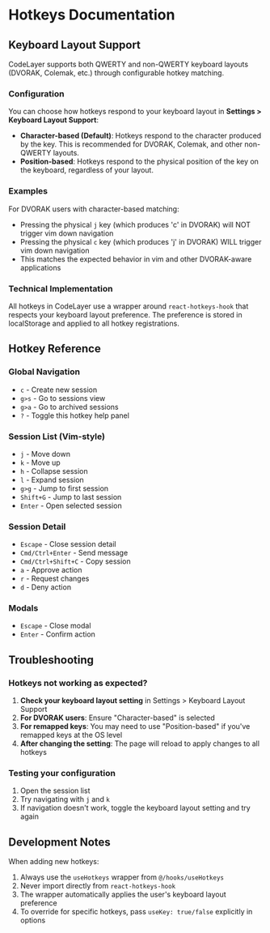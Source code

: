 # Hotkeys Documentation

## Keyboard Layout Support

CodeLayer supports both QWERTY and non-QWERTY keyboard layouts (DVORAK, Colemak, etc.) through configurable hotkey matching.

### Configuration

You can choose how hotkeys respond to your keyboard layout in **Settings > Keyboard Layout Support**:

- **Character-based (Default)**: Hotkeys respond to the character produced by the key. This is recommended for DVORAK, Colemak, and other non-QWERTY layouts.
- **Position-based**: Hotkeys respond to the physical position of the key on the keyboard, regardless of your layout.

### Examples

For DVORAK users with character-based matching:

- Pressing the physical `j` key (which produces 'c' in DVORAK) will NOT trigger vim down navigation
- Pressing the physical `c` key (which produces 'j' in DVORAK) WILL trigger vim down navigation
- This matches the expected behavior in vim and other DVORAK-aware applications

### Technical Implementation

All hotkeys in CodeLayer use a wrapper around `react-hotkeys-hook` that respects your keyboard layout preference. The preference is stored in localStorage and applied to all hotkey registrations.

## Hotkey Reference

### Global Navigation

- `c` - Create new session
- `g>s` - Go to sessions view
- `g>a` - Go to archived sessions
- `?` - Toggle this hotkey help panel

### Session List (Vim-style)

- `j` - Move down
- `k` - Move up
- `h` - Collapse session
- `l` - Expand session
- `g>g` - Jump to first session
- `Shift+G` - Jump to last session
- `Enter` - Open selected session

### Session Detail

- `Escape` - Close session detail
- `Cmd/Ctrl+Enter` - Send message
- `Cmd/Ctrl+Shift+C` - Copy session
- `a` - Approve action
- `r` - Request changes
- `d` - Deny action

### Modals

- `Escape` - Close modal
- `Enter` - Confirm action

## Troubleshooting

### Hotkeys not working as expected?

1. **Check your keyboard layout setting** in Settings > Keyboard Layout Support
2. **For DVORAK users**: Ensure "Character-based" is selected
3. **For remapped keys**: You may need to use "Position-based" if you've remapped keys at the OS level
4. **After changing the setting**: The page will reload to apply changes to all hotkeys

### Testing your configuration

1. Open the session list
2. Try navigating with `j` and `k`
3. If navigation doesn't work, toggle the keyboard layout setting and try again

## Development Notes

When adding new hotkeys:

1. Always use the `useHotkeys` wrapper from `@/hooks/useHotkeys`
2. Never import directly from `react-hotkeys-hook`
3. The wrapper automatically applies the user's keyboard layout preference
4. To override for specific hotkeys, pass `useKey: true/false` explicitly in options
